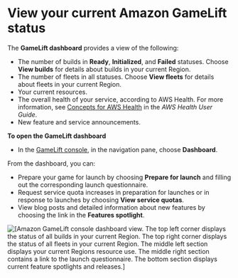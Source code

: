 # View your current Amazon GameLift status<a name="gamelift-console-dashboard"></a>

The **GameLift dashboard** provides a view of the following:
+ The number of builds in **Ready**, **Initialized**, and **Failed** statuses\. Choose **View builds** for details about builds in your current Region\.
+ The number of fleets in all statuses\. Choose **View fleets** for details about fleets in your current Region\.
+ Your current resources\.
+ The overall health of your service, according to AWS Health\. For more information, see [Concepts for AWS Health](https://docs.aws.amazon.com/health/latest/ug/aws-health-concepts-and-terms.html) in the *AWS Health User Guide*\.
+ New feature and service announcements\.

**To open the GameLift dashboard**
+ In the [GameLift console](https://console.aws.amazon.com/gamelift/), in the navigation pane, choose **Dashboard**\.

From the dashboard, you can:
+ Prepare your game for launch by choosing **Prepare for launch** and filling out the corresponding launch questionnaire\.
+ Request service quota increases in preparation for launches or in response to launches by choosing **View service quotas**\.
+ View blog posts and detailed information about new features by choosing the link in the **Features spotlight**\.

![\[Amazon GameLift console dashboard view. The top left corner displays the status of all builds in your current Region. The top right corner displays the status of all fleets in your current Region. The middle left section displays your current Regions resource use. The middle right section contains a link to the launch questionnaire. The bottom section displays current feature spotlights and releases.\]](http://docs.aws.amazon.com/gamelift/latest/developerguide/images/gamelift-console-dashboard.png)